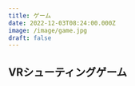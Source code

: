```yaml
---
title: ゲーム
date: 2022-12-03T08:24:00.000Z
image: /image/game.jpg
draft: false
---
```


## VRシューティングゲーム